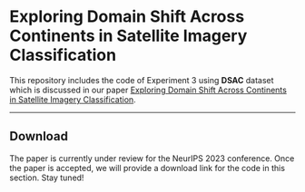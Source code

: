 # Exploring Domain Shift Across Continents in Satellite Imagery Classification

This repository includes the code of Experiment 3 using <b>DSAC</b> dataset which is discussed in our paper [Exploring Domain Shift Across Continents in Satellite Imagery Classification](https://openreview.net/forum?id=AXc3X2nsbu&referrer=%5BAuthor%20Console%5D(%2Fgroup%3Fid%3DNeurIPS.cc%2F2023%2FTrack%2FDatasets_and_Benchmarks%2FAuthors%23your-submissions)).



--------------------------------------------------------------------------------

## Download

The paper is currently under review for the NeurIPS 2023 conference. Once the paper is accepted, we will provide a download link for the code in this section. Stay tuned!

